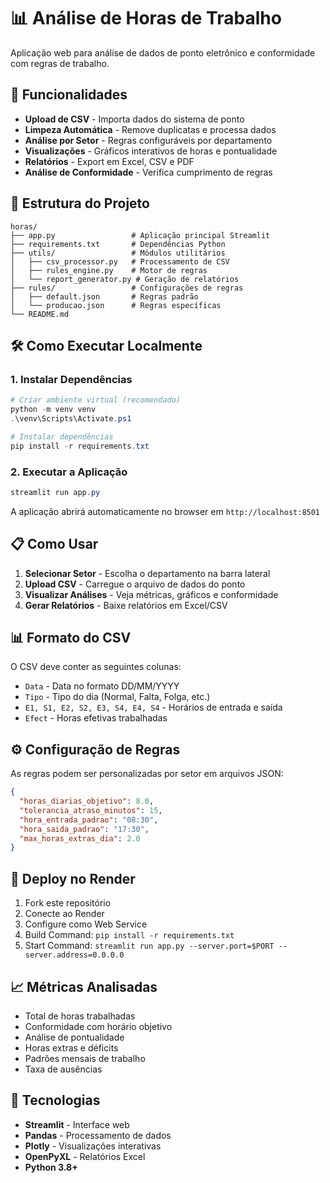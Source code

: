 # 📊 Análise de Horas de Trabalho

Aplicação web para análise de dados de ponto eletrônico e conformidade com regras de trabalho.

## 🚀 Funcionalidades

- **Upload de CSV** - Importa dados do sistema de ponto
- **Limpeza Automática** - Remove duplicatas e processa dados
- **Análise por Setor** - Regras configuráveis por departamento
- **Visualizações** - Gráficos interativos de horas e pontualidade
- **Relatórios** - Export em Excel, CSV e PDF
- **Análise de Conformidade** - Verifica cumprimento de regras

## 📁 Estrutura do Projeto

```
horas/
├── app.py                 # Aplicação principal Streamlit
├── requirements.txt       # Dependências Python
├── utils/                 # Módulos utilitários
│   ├── csv_processor.py   # Processamento de CSV
│   ├── rules_engine.py    # Motor de regras
│   └── report_generator.py # Geração de relatórios
├── rules/                 # Configurações de regras
│   ├── default.json       # Regras padrão
│   └── producao.json      # Regras específicas
└── README.md
```

## 🛠️ Como Executar Localmente

### 1. Instalar Dependências

```powershell
# Criar ambiente virtual (recomendado)
python -m venv venv
.\venv\Scripts\Activate.ps1

# Instalar dependências
pip install -r requirements.txt
```

### 2. Executar a Aplicação

```powershell
streamlit run app.py
```

A aplicação abrirá automaticamente no browser em `http://localhost:8501`

## 📋 Como Usar

1. **Selecionar Setor** - Escolha o departamento na barra lateral
2. **Upload CSV** - Carregue o arquivo de dados do ponto
3. **Visualizar Análises** - Veja métricas, gráficos e conformidade
4. **Gerar Relatórios** - Baixe relatórios em Excel/CSV

## 📊 Formato do CSV

O CSV deve conter as seguintes colunas:
- `Data` - Data no formato DD/MM/YYYY
- `Tipo` - Tipo do dia (Normal, Falta, Folga, etc.)
- `E1, S1, E2, S2, E3, S4, E4, S4` - Horários de entrada e saída
- `Efect` - Horas efetivas trabalhadas

## ⚙️ Configuração de Regras

As regras podem ser personalizadas por setor em arquivos JSON:

```json
{
  "horas_diarias_objetivo": 8.0,
  "tolerancia_atraso_minutos": 15,
  "hora_entrada_padrao": "08:30",
  "hora_saida_padrao": "17:30",
  "max_horas_extras_dia": 2.0
}
```

## 🚀 Deploy no Render

1. Fork este repositório
2. Conecte ao Render
3. Configure como Web Service
4. Build Command: `pip install -r requirements.txt`
5. Start Command: `streamlit run app.py --server.port=$PORT --server.address=0.0.0.0`

## 📈 Métricas Analisadas

- Total de horas trabalhadas
- Conformidade com horário objetivo
- Análise de pontualidade
- Horas extras e déficits
- Padrões mensais de trabalho
- Taxa de ausências

## 🔧 Tecnologias

- **Streamlit** - Interface web
- **Pandas** - Processamento de dados
- **Plotly** - Visualizações interativas
- **OpenPyXL** - Relatórios Excel
- **Python 3.8+**